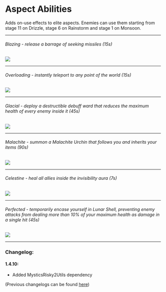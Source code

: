 ﻿# Aspect Abilities
Adds on-use effects to elite aspects. Enemies can use them starting from stage 11 on Drizzle, stage 6 on Rainstorm and stage 1 on Monsoon.

---
###### Blazing - release a barrage of seeking missiles (15s)
![](https://i.imgur.com/fJBdO0S.png)

---
###### Overloading - instantly teleport to any point of the world (15s)
![](https://i.imgur.com/3nEkbBH.png)

---
###### Glacial - deploy a destructible debuff ward that reduces the maximum health of every enemy inside it (45s)
![](https://i.imgur.com/jIFvoX4.png)

---
###### Malachite - summon a Malachite Urchin that follows you and inherits your items (90s)
![](https://i.imgur.com/47oI6JS.png)

---
###### Celestine - heal all allies inside the invisibility aura (7s)
![](https://i.imgur.com/3EbrAMr.png)

---
###### Perfected - temporarily encase yourself in Lunar Shell, preventing enemy attacks from dealing more than 10% of your maximum health as damage in a single hit (45s)
![](https://i.imgur.com/vh9Jp8K.png)

---
### Changelog:
#### 1.4.10:
* Added MysticsRisky2Utils dependency
  
(Previous changelogs can be found [here](https://github.com/TheMysticSword/AspectAbilities/blob/main/CHANGELOG.md))
